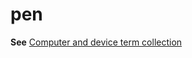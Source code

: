 # pen

**See** [Computer and device term collection](~/a-z-word-list-term-collections/term-collections/computer-device-terms.md)
